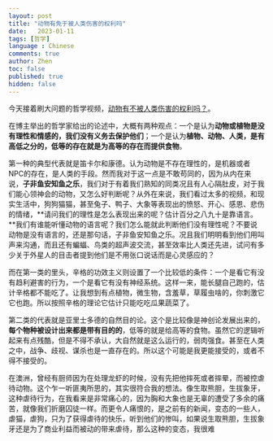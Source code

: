 ```yaml
---
layout: post
title: "动物有免于被人类伤害的权利吗"
date:   2023-01-11
tags: [哲学]
language : Chinese
comments: true
author: Zhen
toc: false
published: true
hidden: false
---
```

今天接着刷大问题的哲学视频，[动物有不被人类伤害的权利吗？](https://youtu.be/VunTApdKiqk)。

在博主举出的哲学家给出的论述中，大概有两种观点：一个是认为**动物或植物是没有理性和情感的，我们没有义务去保护他们**；一个是认为**植物、动物、人类，是有高低之分的，低等的存在就是为高等的存在而提供食物**。

第一种的典型代表就是笛卡尔和康德。认为动物是不存在理性的，是机器或者NPC的存在，是人类的手段。然而我对于这一点是不敢苟同的，因为从内在来说，**子非鱼安知鱼之乐**，我们对于有着我们熟知的同类况且有人心隔肚皮，对于我们能心领神会的动物，又怎么好判断呢？从外在来说，我们看过太多的视频，和现实生活中，狗狗猫猫，甚至兔子、鸭子、大象等表现出的愤怒、开心、感恩、悲伤的情绪，**请问我们的理性是怎么表现出来的呢？估计百分之八九十是靠语言。**我们有谁能听懂动物的语言呢？我们怎么能就此判断他们没有理性呢？不要说动物是没有语言的，还是那句话，子非鱼安知鱼之乐。况且我们明明看到他们用叫声来沟通，而且还有蝙蝠、鸟类的超声波交流，甚至效率比人类还先进，试问有多少关于外星人的目击者提到他们是不用张口说话而是心灵感应的？

而在第一类的里头，辛格的功效主义则设置了一个比较低的条件：一个是看它有没有趋利避害的行为，一个是看它有没有神经系统。这样一来，能长腿自己跑的，估计辛格都不能吃了。让我想到有点植物，微生物，含羞草，草履虫啥的，你刺激它它也跑。所以按照辛格的理论它估计只能吃吃瓜果蔬菜了。

第二类的代表就是亚里士多德的自然目的论。这个是比较像是神创论发展出来的，**每个物种被设计出来都是带有目的的**，低等的就是给高等的食物。虽然它的逻辑听起来有点残酷，但是不得不承认，大自然就是这么运行的，弱肉强食。甚至在人类之中，战争、歧视、谋杀也是一直存在的。所以这个可能是我更能接受的，或者不得不接受的。

在澳洲，曾经有厨师因为在处理龙虾的时候，没有先把他摔死或者摔晕，而被控虐待动物。这个乍一听匪夷所思的，其实很符合我的想法。像生取熊胆，生拔象牙，这种虐待行为，在我看来是非常痛心的，因为胸和大象也是无辜的遭受了多余的痛苦，就像我们折磨囚徒一样。而更令人痛恨的，是之前有的新闻，变态的一些人，虐猫，虐狗，只为了获得虐待的快乐，听到他们的惨叫，如果说生取熊胆，生拔象牙还是为了商业利益而被动的带来虐待，那么这种的变态，我很难
<!--stackedit_data:
eyJoaXN0b3J5IjpbOTI5NTE1ODczLDE2MjEwNjY3NDJdfQ==
-->